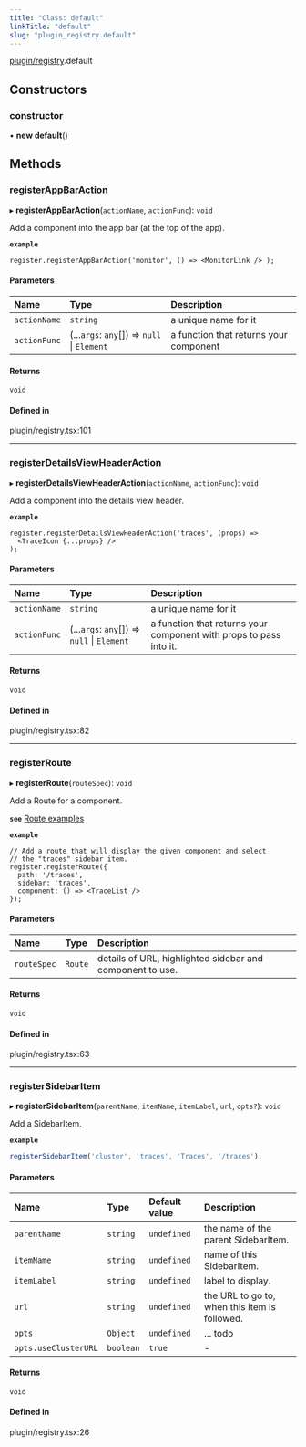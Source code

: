 ```yaml
---
title: "Class: default"
linkTitle: "default"
slug: "plugin_registry.default"
---
```


[plugin/registry](../modules/plugin_registry.md).default

## Constructors

### constructor

• **new default**()

## Methods

### registerAppBarAction

▸ **registerAppBarAction**(`actionName`, `actionFunc`): `void`

Add a component into the app bar (at the top of the app).

**`example`**

```JSX
register.registerAppBarAction('monitor', () => <MonitorLink /> );
```

#### Parameters

| Name | Type | Description |
| :------ | :------ | :------ |
| `actionName` | `string` | a unique name for it |
| `actionFunc` | (...`args`: `any`[]) => ``null`` \| `Element` | a function that returns your component |

#### Returns

`void`

#### Defined in

plugin/registry.tsx:101

___

### registerDetailsViewHeaderAction

▸ **registerDetailsViewHeaderAction**(`actionName`, `actionFunc`): `void`

Add a component into the details view header.

**`example`**

```JSX
register.registerDetailsViewHeaderAction('traces', (props) =>
  <TraceIcon {...props} />
);
```

#### Parameters

| Name | Type | Description |
| :------ | :------ | :------ |
| `actionName` | `string` | a unique name for it |
| `actionFunc` | (...`args`: `any`[]) => ``null`` \| `Element` | a function that returns your component                     with props to pass into it. |

#### Returns

`void`

#### Defined in

plugin/registry.tsx:82

___

### registerRoute

▸ **registerRoute**(`routeSpec`): `void`

Add a Route for a component.

**`see`** [Route examples](https://github.com/kinvolk/headlamp/blob/main/frontend/src/lib/router.tsx)

**`example`**

```JSX
// Add a route that will display the given component and select
// the "traces" sidebar item.
register.registerRoute({
  path: '/traces',
  sidebar: 'traces',
  component: () => <TraceList />
});
```

#### Parameters

| Name | Type | Description |
| :------ | :------ | :------ |
| `routeSpec` | `Route` | details of URL, highlighted sidebar and component to use. |

#### Returns

`void`

#### Defined in

plugin/registry.tsx:63

___

### registerSidebarItem

▸ **registerSidebarItem**(`parentName`, `itemName`, `itemLabel`, `url`, `opts?`): `void`

Add a SidebarItem.

**`example`**

```javascript
registerSidebarItem('cluster', 'traces', 'Traces', '/traces');
```

#### Parameters

| Name | Type | Default value | Description |
| :------ | :------ | :------ | :------ |
| `parentName` | `string` | `undefined` | the name of the parent SidebarItem. |
| `itemName` | `string` | `undefined` | name of this SidebarItem. |
| `itemLabel` | `string` | `undefined` | label to display. |
| `url` | `string` | `undefined` | the URL to go to, when this item is followed. |
| `opts` | `Object` | `undefined` | ... todo |
| `opts.useClusterURL` | `boolean` | `true` | - |

#### Returns

`void`

#### Defined in

plugin/registry.tsx:26
